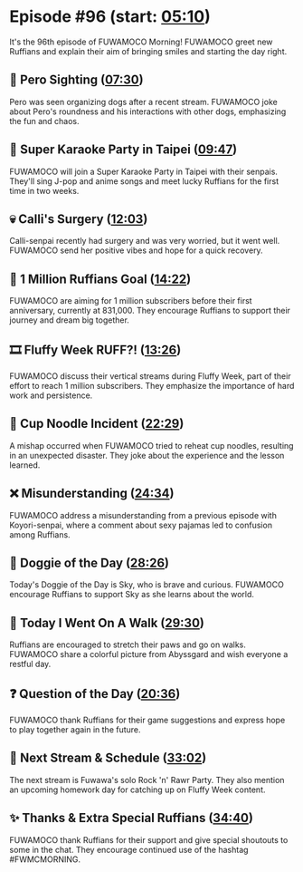 # Episode #96 (start: [05:10](https://youtu.be/b7e9XNZe9c0?t=05m10s))

It's the 96th episode of FUWAMOCO Morning! FUWAMOCO greet new Ruffians and explain their aim of bringing smiles and starting the day right.

## 👀 Pero Sighting ([07:30](https://youtu.be/b7e9XNZe9c0?t=07m30s))

Pero was seen organizing dogs after a recent stream. FUWAMOCO joke about Pero's roundness and his interactions with other dogs, emphasizing the fun and chaos.

## 🎤 Super Karaoke Party in Taipei ([09:47](https://youtu.be/b7e9XNZe9c0?t=09m47s))

FUWAMOCO will join a Super Karaoke Party in Taipei with their senpais. They'll sing J-pop and anime songs and meet lucky Ruffians for the first time in two weeks.

## 💀 Calli's Surgery ([12:03](https://youtu.be/b7e9XNZe9c0?t=12m03s))

Calli-senpai recently had surgery and was very worried, but it went well. FUWAMOCO send her positive vibes and hope for a quick recovery.

## 🐾 1 Million Ruffians Goal ([14:22](https://youtu.be/b7e9XNZe9c0?t=14m22s))

FUWAMOCO are aiming for 1 million subscribers before their first anniversary, currently at 831,000. They encourage Ruffians to support their journey and dream big together.

## 🎞️ Fluffy Week RUFF?! ([13:26](https://youtu.be/b7e9XNZe9c0?t=13m26s))

FUWAMOCO discuss their vertical streams during Fluffy Week, part of their effort to reach 1 million subscribers. They emphasize the importance of hard work and persistence.

## 🍜 Cup Noodle Incident ([22:29](https://youtu.be/b7e9XNZe9c0?t=22m29s))

A mishap occurred when FUWAMOCO tried to reheat cup noodles, resulting in an unexpected disaster. They joke about the experience and the lesson learned.

## ❌ Misunderstanding ([24:34](https://youtu.be/b7e9XNZe9c0?t=24m34s))

FUWAMOCO address a misunderstanding from a previous episode with Koyori-senpai, where a comment about sexy pajamas led to confusion among Ruffians.

## 🐶 Doggie of the Day ([28:26](https://youtu.be/b7e9XNZe9c0?t=28m26s))

Today's Doggie of the Day is Sky, who is brave and curious. FUWAMOCO encourage Ruffians to support Sky as she learns about the world.

## 🚶 Today I Went On A Walk ([29:30](https://youtu.be/b7e9XNZe9c0?t=29m30s))

Ruffians are encouraged to stretch their paws and go on walks. FUWAMOCO share a colorful picture from Abyssgard and wish everyone a restful day.

## ❓ Question of the Day ([20:36](https://youtu.be/b7e9XNZe9c0?t=20m36s))

FUWAMOCO thank Ruffians for their game suggestions and express hope to play together again in the future.

## 📅 Next Stream & Schedule ([33:02](https://youtu.be/b7e9XNZe9c0?t=33m02s))

The next stream is Fuwawa's solo Rock 'n' Rawr Party. They also mention an upcoming homework day for catching up on Fluffy Week content.

## ✨ Thanks & Extra Special Ruffians ([34:40](https://youtu.be/b7e9XNZe9c0?t=34m40s))

FUWAMOCO thank Ruffians for their support and give special shoutouts to some in the chat. They encourage continued use of the hashtag #FWMCMORNING.
